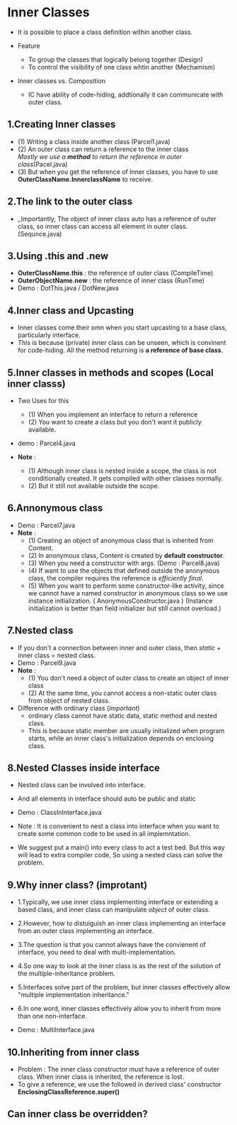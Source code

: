 # Inner Classes

- It is possible to  place a class definition within another class.

- Feature
  
  - To group the classes that logically belong together (Design)
  - To control the visibility of one class whtin another (Mechamism)

- Inner classes vs. Composition

  - IC have ability of code-hiding, addtionally it can communicate with outer class.

## 1.Creating Inner classes

- (1) Writing a class inside another class (Parcel1.java)
- (2) An outer class can return a reference to the inner class  
    _Mostly we use a __method__ to return the reference in outer class_(Pacel.java)
- (3) But when you get the reference of Inner classes, you have to use      __OuterClassName.InnerclassName__ to receive.

## 2.The link to the outer class

- _Importantly, The object of inner class auto has a reference of outer class, so inner class can access all element in outer class. (Sequnce.java)

## 3.Using .this and .new

- __OuterClassName.this__ : the reference of outer class (CompileTime)
- __OuterObjectName.new__ : the reference of inner class (RunTime)
- Demo : DotThis.java / DotNew.java

## 4.Inner class and Upcasting

- Inner classes come their omn when you start upcasting to a base class, particularly interface.
- This is because (private) inner class can be unseen, which is convinent for code-hiding. All the method returning is __a reference of base class__.

## 5.Inner classes in methods and scopes (Local inner classs)

- Two Uses for this
  - (1) When you implement an interface to return a reference
  - (2) You want to create a class but you don't want it publicly available.

- demo : Parcel4.java
- __Note__ :  
  - (1) Although inner class is nested inside a scope, the class is not conditionally created. It gets compiled with other classes normally.
  - (2) But it still not available outside the scope.

## 6.Annonymous class

- Demo : Parcel7.java
- __Note__ :  
  - (1) Creating an object of anonymous class that is inherited from Content.
  - (2) In anonymous class, Content is created by __default constructor__.
  - (3) When you need a constructor with args. (Demo : Parcel8.java)
  - (4) If want to use the objects that defined outside the anonymous       class, the compiler requires the reference is _efficiently final_.
  - (5) When you want to perform some constructor-like activity, since      we cannot have a named constructor in anonymous class so we use       instance initialization. ( AnonymousConstructor.java )
      (Instance initialization is better than field initializer but still cannot overload.)

## 7.Nested class

- If you don't a connection between inner and outer class, 
  then _static_ + inner class = nested class.
- Demo : Parcel9.java
- __Note__ : 
  - (1) You don't need a object of outer class to create an object of inner class
  - (2) At the same time, you cannot access a non-static outer class from object of nested class.
- Difference with ordinary class (_important_)
  - ordinary class cannot have static data, static method and nested class.
  - This is because static member are usually initialized when program starts, while an inner class's initialization depends on enclosing class.

## 8.Nested Classes inside interface

- Nested class can be involved into interface.
- And all elements in interface should auto be public and static

- Demo : ClassInInterface.java
- Note : It is convenient to nest a class into interface when you want to create some common code to be used in all implemntation.
- We suggest put a main() into every class to act a test bed. But this way will lead to extra compiler code, So using a nested class can solve the problem.

## 9.Why inner class? (improtant)

- 1.Typically, we use inner class implementing interface or extending a based class, and inner class can manipulate _object_ of outer class.
- 2.However, how to distuiguish an inner class implementing an interface from an outer class implementing an interface.
- 3.The question is that you cannot always have the convienent of interface, you need to deal with multi-implementation.
- 4.So one way to look at the inner class is as the rest of the solution of the multiple-inheritance problem.
- 5.Interfaces solve part of the problem, but inner classes effectively allow "multiple implementation inheritance."
- 6.In one word, inner classes effectively allow you to inherit from more than one non-interface.

- Demo : MultiInterface.java

## 10.Inheriting from inner class

- Problem : The inner class constructor _must_ have a reference of outer class. When inner class is inherited, the reference is lost.
- To give a reference, we use the followed in derived class' constructor
        __EnclosingClassReference.super()__

## Can inner class be overridden?



